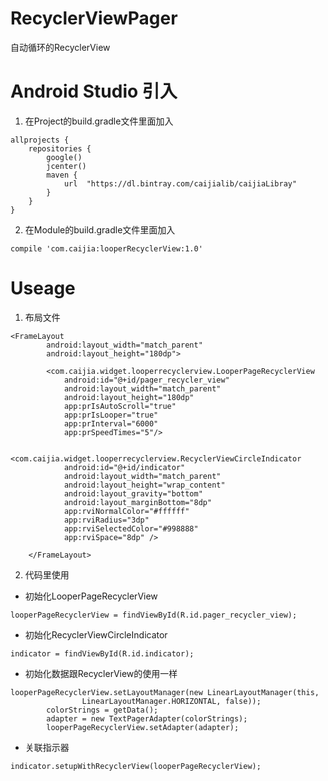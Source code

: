 # RecyclerViewPager
自动循环的RecyclerView

# Android Studio 引入
1. 在Project的build.gradle文件里面加入
```
allprojects {
    repositories {
        google()
        jcenter()
        maven {
            url  "https://dl.bintray.com/caijialib/caijiaLibray"
        }
    }
}
```

2. 在Module的build.gradle文件里面加入
```
compile 'com.caijia:looperRecyclerView:1.0'
```

# Useage
1. 布局文件
```
<FrameLayout
        android:layout_width="match_parent"
        android:layout_height="180dp">

        <com.caijia.widget.looperrecyclerview.LooperPageRecyclerView
            android:id="@+id/pager_recycler_view"
            android:layout_width="match_parent"
            android:layout_height="180dp"
            app:prIsAutoScroll="true"
            app:prIsLooper="true"
            app:prInterval="6000"
            app:prSpeedTimes="5"/>

        <com.caijia.widget.looperrecyclerview.RecyclerViewCircleIndicator
            android:id="@+id/indicator"
            android:layout_width="match_parent"
            android:layout_height="wrap_content"
            android:layout_gravity="bottom"
            android:layout_marginBottom="8dp"
            app:rviNormalColor="#ffffff"
            app:rviRadius="3dp"
            app:rviSelectedColor="#998888"
            app:rviSpace="8dp" />

    </FrameLayout>
```

2. 代码里使用
- 初始化LooperPageRecyclerView
```
looperPageRecyclerView = findViewById(R.id.pager_recycler_view);
```

- 初始化RecyclerViewCircleIndicator
```
indicator = findViewById(R.id.indicator);
```
- 初始化数据跟RecyclerView的使用一样
```
looperPageRecyclerView.setLayoutManager(new LinearLayoutManager(this,
                LinearLayoutManager.HORIZONTAL, false));
        colorStrings = getData();
        adapter = new TextPagerAdapter(colorStrings);
        looperPageRecyclerView.setAdapter(adapter);
```
- 关联指示器
```
indicator.setupWithRecyclerView(looperPageRecyclerView);
```

